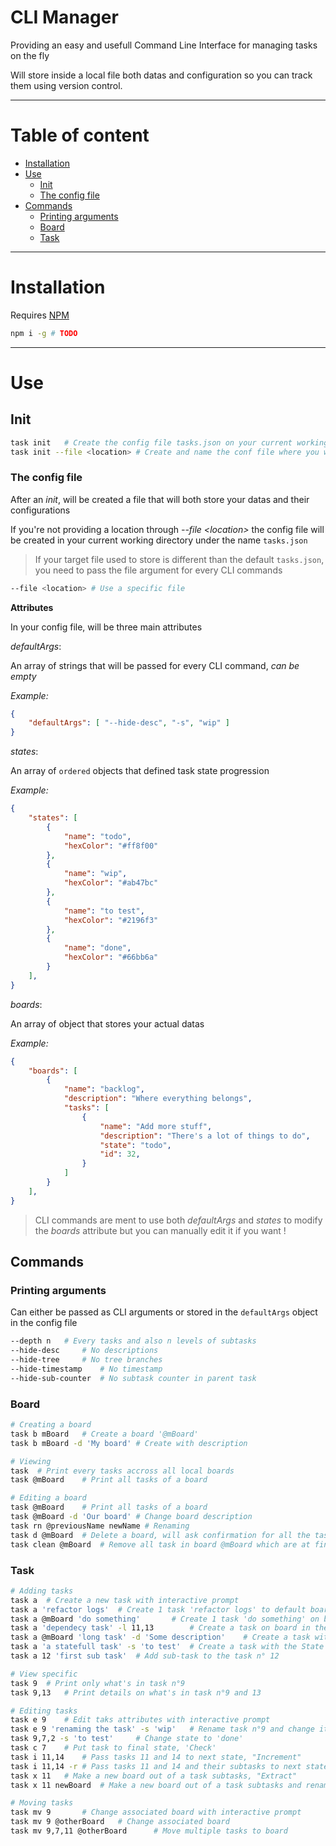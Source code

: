 # CLI Manager

Providing an easy and usefull Command Line Interface for managing tasks on the fly

Will store inside a local file both datas and configuration so you can track them using version control.

---
# Table of content

- [Installation](#installation)
- [Use](#use)
	- [Init](#init)
	- [The config file](#the-config-file)
- [Commands](#commands)
	- [Printing arguments](#printing-arguments)
	- [Board](#board)
	- [Task](#task)


---

# Installation

Requires [NPM](https://docs.npmjs.com/downloading-and-installing-node-js-and-npm)

```sh
npm i -g # TODO
```

---

# Use

## Init

```sh
task init	# Create the config file tasks.json on your current working directory
task init --file <location> # Create and name the conf file where you want
```

### The config file

After an _init_, will be created a file that will both store your datas and their configurations

If you're not providing a location through _--file \<location\>_ the config file will be created in your current working directory under the name `tasks.json`

> If your target file used to store is different than the default `tasks.json`, you need to pass the file argument for every CLI commands

```sh
--file <location> # Use a specific file
```

**Attributes**

In your config file, will be three main attributes

_defaultArgs_:

An array of strings that will be passed for every CLI command, _can be empty_

_Example:_
```json
{
	"defaultArgs": [ "--hide-desc", "-s", "wip" ]
}
```

_states_:

An array of `ordered` objects that defined task state progression

_Example:_
```json
{
	"states": [
		{
			"name": "todo",
			"hexColor": "#ff8f00"
		},
		{
			"name": "wip",
			"hexColor": "#ab47bc"
		},
		{
			"name": "to test",
			"hexColor": "#2196f3"
		},
		{
			"name": "done",
			"hexColor": "#66bb6a"
		}
	],
}

```
_boards_:

An array of object that stores your actual datas

_Example:_
```json
{
	"boards": [
		{
			"name": "backlog",
			"description": "Where everything belongs",
			"tasks": [
				{
					"name": "Add more stuff",
					"description": "There's a lot of things to do",
					"state": "todo",
					"id": 32,
				}
			]
		}
    ],
}
```

> CLI commands are ment to use both _defaultArgs_ and _states_ to modify the _boards_ attribute but you can manually edit it if you want !

## Commands

### Printing arguments

Can either be passed as CLI arguments or stored in the `defaultArgs` object in the config file

```sh
--depth n	# Every tasks and also n levels of subtasks
--hide-desc		# No descriptions
--hide-tree		# No tree branches
--hide-timestamp	# No timestamp
--hide-sub-counter	# No subtask counter in parent task
```

### Board

```sh
# Creating a board 
task b mBoard	# Create a board '@mBoard'
task b mBoard -d 'My board'	# Create with description 

# Viewing
task  # Print every tasks accross all local boards
task @mBoard	# Print all tasks of a board

# Editing a board
task @mBoard	# Print all tasks of a board
task @mBoard -d 'Our board'	# Change board description
task rn @previousName newName # Renaming
task d @mBoard	# Delete a board, will ask confirmation for all the tasks inside
task clean @mBoard	# Remove all task in board @mBoard which are at final state
```

### Task

```sh
# Adding tasks
task a	# Create a new task with interactive prompt
task a 'refactor logs'	# Create 1 task 'refactor logs' to default board ( first one )
task a @mBoard 'do something'		# Create 1 task 'do something' on board @mBoard
task a 'dependecy task' -l 11,13		# Create a task on board in the args of file that's Linked to tasks id n° 11 and 13
task a @mBoard 'long task' -d 'Some description'	# Create a task with a Description
task a 'a statefull task' -s 'to test'	# Create a task with the State 'to test'
task a 12 'first sub task'	# Add sub-task to the task n° 12

# View specific
task 9	# Print only what's in task n°9
task 9,13	# Print details on what's in task n°9 and 13

# Editing tasks
task e 9	# Edit taks attributes with interactive prompt
task e 9 'renaming the task' -s 'wip'	# Rename task n°9 and change its state
task 9,7,2 -s 'to test'  	# Change state to 'done'
task c 7	# Put task to final state, 'Check'
task i 11,14	# Pass tasks 11 and 14 to next state, "Increment"
task i 11,14 -r	# Pass tasks 11 and 14 and their subtasks to next state, "Increment"
task x 11	# Make a new board out of a task subtasks, "Extract"
task x 11 newBoard	# Make a new board out of a task subtasks and rename the parent task, "Extract"

# Moving tasks
task mv 9		# Change associated board with interactive prompt
task mv 9 @otherBoard	# Change associated board
task mv 9,7,11 @otherBoard		# Move multiple tasks to board
```